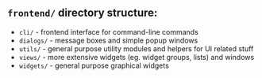 ## `frontend/` directory structure:

- `cli/`     - frontend interface for command-line commands
- `dialogs/` - message boxes and simple popup windows
- `utils/`   - general purpose utility modules and helpers for UI related stuff
- `views/`   - more extensive widgets (eg. widget groups, lists) and windows
- `widgets/` - general purpose graphical widgets